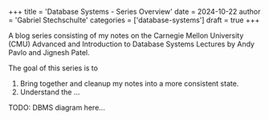 +++
title = 'Database Systems - Series Overview'
date = 2024-10-22
author = 'Gabriel Stechschulte'
categories = ['database-systems']
draft = true
+++

A blog series consisting of my notes on the Carnegie Mellon University (CMU) Advanced and Introduction
to Database Systems Lectures by Andy Pavlo and Jignesh Patel.

The goal of this series is to

1. Bring together and cleanup my notes into a more consistent state.
2. Understand the ...


TODO: DBMS diagram here...
